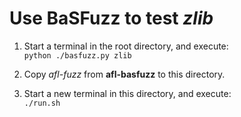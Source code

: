 # Use BaSFuzz to test _zlib_

1. Start a terminal in the root directory, and execute:  
`python ./basfuzz.py zlib`

2. Copy _afl-fuzz_ from **afl-basfuzz** to this directory.

3. Start a new terminal in this directory, and execute:  
`./run.sh`
